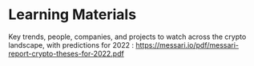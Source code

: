 # Learning Materials

Key trends, people, companies, and projects to watch across the crypto landscape, with predictions for 2022 : https://messari.io/pdf/messari-report-crypto-theses-for-2022.pdf